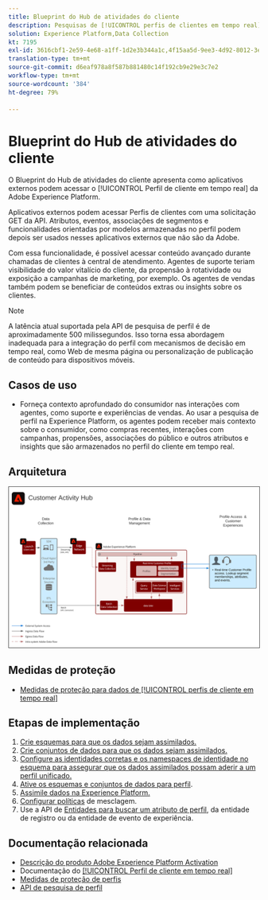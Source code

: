 ```yaml
---
title: Blueprint do Hub de atividades do cliente
description: Pesquisas de [!UICONTROL perfis de clientes em tempo real] para fornecer contexto ao suporte e às vendas atendidas por agentes.
solution: Experience Platform,Data Collection
kt: 7195
exl-id: 3616cbf1-2e59-4e68-a1ff-1d2e3b344a1c,4f15aa5d-9ee3-4d92-8012-3e2f0c0d615f
translation-type: tm+mt
source-git-commit: d6eaf978a8f587b881480c14f192cb9e29e3c7e2
workflow-type: tm+mt
source-wordcount: '384'
ht-degree: 79%

---
```


# Blueprint do Hub de atividades do cliente

O Blueprint do Hub de atividades do cliente apresenta como aplicativos externos podem acessar o [!UICONTROL Perfil de cliente em tempo real] da Adobe Experience Platform.

Aplicativos externos podem acessar Perfis de clientes com uma solicitação GET da API. Atributos, eventos, associações de segmentos e funcionalidades orientadas por modelos armazenadas no perfil podem depois ser usados nesses aplicativos externos que não são da Adobe.

Com essa funcionalidade, é possível acessar conteúdo avançado durante chamadas de clientes à central de atendimento. Agentes de suporte teriam visibilidade do valor vitalício do cliente, da propensão à rotatividade ou exposição a campanhas de marketing, por exemplo. Os agentes de vendas também podem se beneficiar de conteúdos extras ou insights sobre os clientes.

>[!NOTE]
>
>A latência atual suportada pela API de pesquisa de perfil é de aproximadamente 500 milissegundos. Isso torna essa abordagem inadequada para a integração do perfil com mecanismos de decisão em tempo real, como Web de mesma página ou personalização de publicação de conteúdo para dispositivos móveis.

## Casos de uso

* Forneça contexto aprofundado do consumidor nas interações com agentes, como suporte e experiências de vendas. Ao usar a pesquisa de perfil na Experience Platform, os agentes podem receber mais contexto sobre o consumidor, como compras recentes, interações com campanhas, propensões, associações do público e outros atributos e insights que são armazenados no perfil do cliente em tempo real.

## Arquitetura

<img src="assets/customer_activity_hub.svg" alt="Blueprint de arquitetura de referência para o Hub de atividades do cliente" style="border:1px solid #4a4a4a" />


## Medidas de proteção

* [Medidas de proteção para dados de [!UICONTROL perfis de cliente em tempo real]](https://experienceleague.adobe.com/docs/experience-platform/profile/guardrails.html?lang=pt-BR)

## Etapas de implementação

1. [Crie esquemas para que os dados sejam assimilados.](https://experienceleague.adobe.com/docs/platform-learn/tutorials/schemas/create-a-schema.html)
1. [Crie conjuntos de dados para que os dados sejam assimilados.](https://experienceleague.adobe.com/docs/platform-learn/tutorials/data-ingestion/create-datasets-and-ingest-data.html)
1. [Configure as identidades corretas e os namespaces de identidade no esquema para assegurar que os dados assimilados possam aderir a um perfil unificado.](https://experienceleague.adobe.com/docs/platform-learn/tutorials/identities/label-ingest-and-verify-identity-data.html)
1. [Ative os esquemas e conjuntos de dados para perfil](https://experienceleague.adobe.com/docs/platform-learn/tutorials/profiles/bring-data-into-the-real-time-customer-profile.html).
1. [Assimile dados na Experience Platform.](https://experienceleague.adobe.com/?recommended=ExperiencePlatform-D-1-2020.1.dataingestion)
1. [Configurar políticas](https://experienceleague.adobe.com/docs/platform-learn/tutorials/profiles/create-merge-policies.html) de mesclagem.
1. Use a API de [Entidades para buscar um atributo de perfil](https://experienceleague.adobe.com/docs/experience-platform/profile/api/entities.html), da entidade de registro ou da entidade de evento de experiência.

## Documentação relacionada

* [Descrição do produto Adobe Experience Platform Activation](https://helpx.adobe.com/br/legal/product-descriptions/adobe-experience-platform0.html)
* Documentação do [[!UICONTROL Perfil de cliente em tempo real]](https://experienceleague.adobe.com/docs/experience-platform/profile/home.html?lang=pt-BR)
* [Medidas de proteção de perfis](https://experienceleague.adobe.com/docs/experience-platform/profile/guardrails.html)
* [API de pesquisa de perfil](https://www.adobe.io/apis/experienceplatform/home/api-reference.html)
